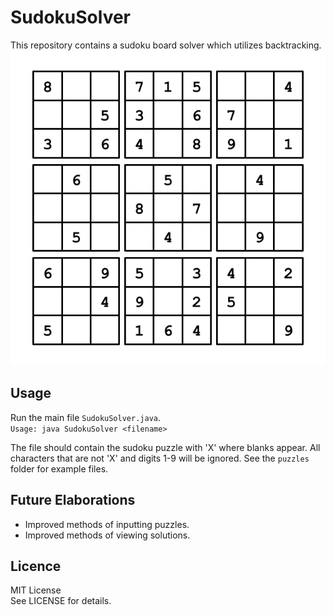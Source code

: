 # SudokuSolver
This repository contains a sudoku board solver which utilizes backtracking.
![Image of sudoku board](./img/sudoku_img.png)

## Usage

Run the main file `SudokuSolver.java`.\
`Usage: java SudokuSolver <filename>`

The file should contain the sudoku puzzle with 'X' where blanks appear.
All characters that are not 'X' and digits 1-9 will be ignored. 
See the `puzzles` folder for example files.

## Future Elaborations
* Improved methods of inputting puzzles. 
* Improved methods of viewing solutions.

## Licence

MIT License\
See LICENSE for details.